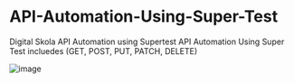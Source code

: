 # API-Automation-Using-Super-Test

Digital Skola API Automation using Supertest
API Automation Using Super Test incluedes (GET, POST, PUT, PATCH, DELETE)


![image](https://github.com/uzum99/API-Automation-Using-Super-Test/assets/47998800/dcca0746-c024-417e-9fb4-c1315aff4559)
